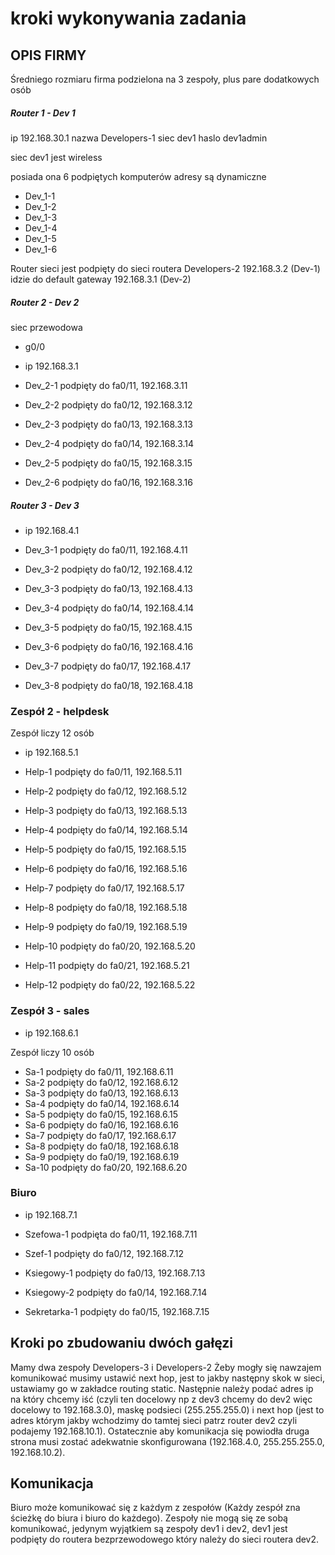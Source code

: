 # kroki wykonywania zadania

## OPIS FIRMY

Średniego rozmiaru firma podzielona na 3 zespoły, plus pare dodatkowych osób

##### Router 1 - Dev 1

ip 192.168.30.1
nazwa Developers-1
siec dev1
haslo dev1admin

siec dev1 jest wireless

posiada ona 6 podpiętych komputerów adresy są dynamiczne
- Dev_1-1
- Dev_1-2
- Dev_1-3
- Dev_1-4
- Dev_1-5
- Dev_1-6

Router sieci jest podpięty do sieci routera Developers-2
192.168.3.2 (Dev-1) idzie do default gateway 192.168.3.1 (Dev-2)

##### Router 2 - Dev 2

siec przewodowa 
- g0/0
- ip 192.168.3.1

- Dev_2-1 podpięty do fa0/11, 192.168.3.11
- Dev_2-2 podpięty do fa0/12, 192.168.3.12
- Dev_2-3 podpięty do fa0/13, 192.168.3.13
- Dev_2-4 podpięty do fa0/14, 192.168.3.14
- Dev_2-5 podpięty do fa0/15, 192.168.3.15
- Dev_2-6 podpięty do fa0/16, 192.168.3.16


##### Router 3 - Dev 3

- ip 192.168.4.1

- Dev_3-1 podpięty do fa0/11, 192.168.4.11
- Dev_3-2 podpięty do fa0/12, 192.168.4.12
- Dev_3-3 podpięty do fa0/13, 192.168.4.13
- Dev_3-4 podpięty do fa0/14, 192.168.4.14
- Dev_3-5 podpięty do fa0/15, 192.168.4.15
- Dev_3-6 podpięty do fa0/16, 192.168.4.16
- Dev_3-7 podpięty do fa0/17, 192.168.4.17
- Dev_3-8 podpięty do fa0/18, 192.168.4.18

### Zespół 2 - helpdesk

Zespół liczy 12 osób

- ip 192.168.5.1

- Help-1 podpięty do fa0/11, 192.168.5.11
- Help-2 podpięty do fa0/12, 192.168.5.12
- Help-3 podpięty do fa0/13, 192.168.5.13
- Help-4 podpięty do fa0/14, 192.168.5.14
- Help-5 podpięty do fa0/15, 192.168.5.15
- Help-6 podpięty do fa0/16, 192.168.5.16
- Help-7 podpięty do fa0/17, 192.168.5.17
- Help-8 podpięty do fa0/18, 192.168.5.18
- Help-9 podpięty do fa0/19, 192.168.5.19
- Help-10 podpięty do fa0/20, 192.168.5.20
- Help-11 podpięty do fa0/21, 192.168.5.21
- Help-12 podpięty do fa0/22, 192.168.5.22

### Zespół 3 - sales

- ip 192.168.6.1

Zespół liczy 10 osób

- Sa-1 podpięty do fa0/11, 192.168.6.11
- Sa-2 podpięty do fa0/12, 192.168.6.12
- Sa-3 podpięty do fa0/13, 192.168.6.13
- Sa-4 podpięty do fa0/14, 192.168.6.14
- Sa-5 podpięty do fa0/15, 192.168.6.15
- Sa-6 podpięty do fa0/16, 192.168.6.16
- Sa-7 podpięty do fa0/17, 192.168.6.17
- Sa-8 podpięty do fa0/18, 192.168.6.18
- Sa-9 podpięty do fa0/19, 192.168.6.19
- Sa-10 podpięty do fa0/20, 192.168.6.20

### Biuro

- ip 192.168.7.1

- Szefowa-1 podpięta do fa0/11, 192.168.7.11
- Szef-1 podpięty do fa0/12, 192.168.7.12
- Ksiegowy-1 podpięty do fa0/13, 192.168.7.13
- Ksiegowy-2 podpięty do fa0/14, 192.168.7.14
- Sekretarka-1 podpięty do fa0/15, 192.168.7.15

## Kroki po zbudowaniu dwóch gałęzi

Mamy dwa zespoły Developers-3 i Developers-2
Żeby mogły się nawzajem komunikować musimy ustawić next hop, jest to jakby następny skok w sieci, ustawiamy go w zakładce routing static. Następnie należy podać adres ip na który chcemy iść (czyli ten docelowy np z dev3 chcemy do dev2 więc docelowy to 192.168.3.0), maskę podsieci (255.255.255.0) i next hop (jest to adres którym jakby wchodzimy do tamtej sieci patrz router dev2 czyli podajemy 192.168.10.1). Ostatecznie aby komunikacja się powiodła druga strona musi zostać adekwatnie skonfigurowana (192.168.4.0, 255.255.255.0, 192.168.10.2).

## Komunikacja

Biuro może komunikować się z każdym z zespołów (Każdy zespół zna ścieżkę do biura i biuro do każdego). Zespoły nie mogą się ze sobą komunikować, jedynym wyjątkiem są zespoły dev1 i dev2, dev1 jest podpięty do routera bezprzewodowego który należy do sieci routera dev2.
